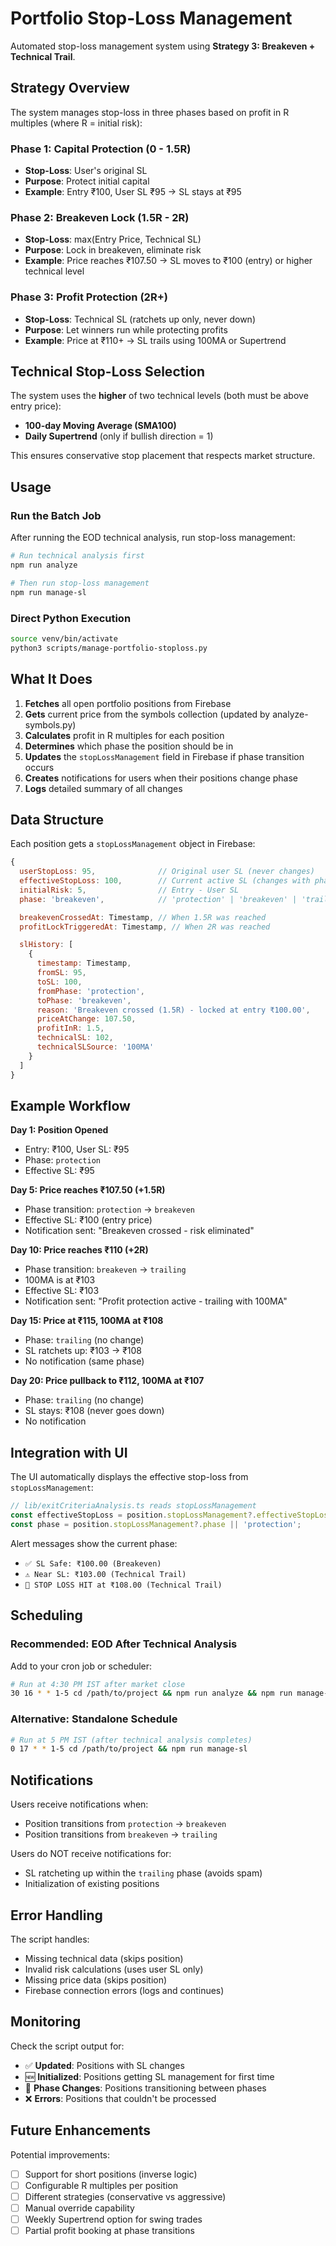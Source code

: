 # Portfolio Stop-Loss Management

Automated stop-loss management system using **Strategy 3: Breakeven + Technical Trail**.

## Strategy Overview

The system manages stop-loss in three phases based on profit in R multiples (where R = initial risk):

### Phase 1: Capital Protection (0 - 1.5R)
- **Stop-Loss**: User's original SL
- **Purpose**: Protect initial capital
- **Example**: Entry ₹100, User SL ₹95 → SL stays at ₹95

### Phase 2: Breakeven Lock (1.5R - 2R)
- **Stop-Loss**: max(Entry Price, Technical SL)
- **Purpose**: Lock in breakeven, eliminate risk
- **Example**: Price reaches ₹107.50 → SL moves to ₹100 (entry) or higher technical level

### Phase 3: Profit Protection (2R+)
- **Stop-Loss**: Technical SL (ratchets up only, never down)
- **Purpose**: Let winners run while protecting profits
- **Example**: Price at ₹110+ → SL trails using 100MA or Supertrend

## Technical Stop-Loss Selection

The system uses the **higher** of two technical levels (both must be above entry price):
- **100-day Moving Average (SMA100)**
- **Daily Supertrend** (only if bullish direction = 1)

This ensures conservative stop placement that respects market structure.

## Usage

### Run the Batch Job

After running the EOD technical analysis, run stop-loss management:

```bash
# Run technical analysis first
npm run analyze

# Then run stop-loss management
npm run manage-sl
```

### Direct Python Execution

```bash
source venv/bin/activate
python3 scripts/manage-portfolio-stoploss.py
```

## What It Does

1. **Fetches** all open portfolio positions from Firebase
2. **Gets** current price from the symbols collection (updated by analyze-symbols.py)
3. **Calculates** profit in R multiples for each position
4. **Determines** which phase the position should be in
5. **Updates** the `stopLossManagement` field in Firebase if phase transition occurs
6. **Creates** notifications for users when their positions change phase
7. **Logs** detailed summary of all changes

## Data Structure

Each position gets a `stopLossManagement` object in Firebase:

```javascript
{
  userStopLoss: 95,              // Original user SL (never changes)
  effectiveStopLoss: 100,        // Current active SL (changes with phase)
  initialRisk: 5,                // Entry - User SL
  phase: 'breakeven',            // 'protection' | 'breakeven' | 'trailing'

  breakevenCrossedAt: Timestamp, // When 1.5R was reached
  profitLockTriggeredAt: Timestamp, // When 2R was reached

  slHistory: [
    {
      timestamp: Timestamp,
      fromSL: 95,
      toSL: 100,
      fromPhase: 'protection',
      toPhase: 'breakeven',
      reason: 'Breakeven crossed (1.5R) - locked at entry ₹100.00',
      priceAtChange: 107.50,
      profitInR: 1.5,
      technicalSL: 102,
      technicalSLSource: '100MA'
    }
  ]
}
```

## Example Workflow

**Day 1: Position Opened**
- Entry: ₹100, User SL: ₹95
- Phase: `protection`
- Effective SL: ₹95

**Day 5: Price reaches ₹107.50 (+1.5R)**
- Phase transition: `protection` → `breakeven`
- Effective SL: ₹100 (entry price)
- Notification sent: "Breakeven crossed - risk eliminated"

**Day 10: Price reaches ₹110 (+2R)**
- Phase transition: `breakeven` → `trailing`
- 100MA is at ₹103
- Effective SL: ₹103
- Notification sent: "Profit protection active - trailing with 100MA"

**Day 15: Price at ₹115, 100MA at ₹108**
- Phase: `trailing` (no change)
- SL ratchets up: ₹103 → ₹108
- No notification (same phase)

**Day 20: Price pullback to ₹112, 100MA at ₹107**
- Phase: `trailing` (no change)
- SL stays: ₹108 (never goes down)
- No notification

## Integration with UI

The UI automatically displays the effective stop-loss from `stopLossManagement`:

```typescript
// lib/exitCriteriaAnalysis.ts reads stopLossManagement
const effectiveStopLoss = position.stopLossManagement?.effectiveStopLoss || position.stopLoss;
const phase = position.stopLossManagement?.phase || 'protection';
```

Alert messages show the current phase:
- `✅ SL Safe: ₹100.00 (Breakeven)`
- `⚠️ Near SL: ₹103.00 (Technical Trail)`
- `🚨 STOP LOSS HIT at ₹108.00 (Technical Trail)`

## Scheduling

### Recommended: EOD After Technical Analysis

Add to your cron job or scheduler:

```bash
# Run at 4:30 PM IST after market close
30 16 * * 1-5 cd /path/to/project && npm run analyze && npm run manage-sl
```

### Alternative: Standalone Schedule

```bash
# Run at 5 PM IST (after technical analysis completes)
0 17 * * 1-5 cd /path/to/project && npm run manage-sl
```

## Notifications

Users receive notifications when:
- Position transitions from `protection` → `breakeven`
- Position transitions from `breakeven` → `trailing`

Users do NOT receive notifications for:
- SL ratcheting up within the `trailing` phase (avoids spam)
- Initialization of existing positions

## Error Handling

The script handles:
- Missing technical data (skips position)
- Invalid risk calculations (uses user SL only)
- Missing price data (skips position)
- Firebase connection errors (logs and continues)

## Monitoring

Check the script output for:
- ✅ **Updated**: Positions with SL changes
- 🆕 **Initialized**: Positions getting SL management for first time
- 🔄 **Phase Changes**: Positions transitioning between phases
- ❌ **Errors**: Positions that couldn't be processed

## Future Enhancements

Potential improvements:
- [ ] Support for short positions (inverse logic)
- [ ] Configurable R multiples per position
- [ ] Different strategies (conservative vs aggressive)
- [ ] Manual override capability
- [ ] Weekly Supertrend option for swing trades
- [ ] Partial profit booking at phase transitions
